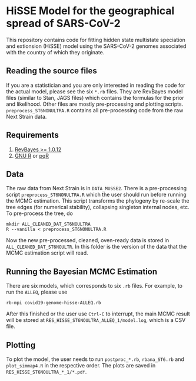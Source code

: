 # HiSSE Model for the geographical spread of SARS-CoV-2 

This repository contains code for fitting hidden state multistate speciation and extionsion (HiSSE) model using the SARS-CoV-2 genomes associated with the country of which they originate.


## Reading the source files

If you are a statistician and you are only interested in reading the code for the actual model, please see the six `*.rb` files. They are RevBayes model files (similar to Stan, JAGS files) which contains the formulas for the prior and likelihood. Other files are mostly pre-processing and plotting scripts. `preprocess_ST6NONULTRA.R` contains all pre-processing code from the raw Next Strain data.


## Requirements

1. [RevBayes >= 1.0.12](https://revbayes.github.io)
2. [GNU R](https://www.r-project.org) or [pqR](http://www.pqr-project.org)


## Data

The raw data from Next Strain is in `DATA_MUSSE2`. There is a pre-processing script `preprocess_ST6NONULTRA.R` which the user should run before running the MCMC estimation. This script transforms the phylogeny by re-scale the tree edges (for numerical stability), collapsing singleton internal nodes, etc. To pre-process the tree, do 

```
mkdir ALL_CLEANED_DAT_ST6NOULTRA
R --vanilla < preprocess_ST6NONULTRA.R
```

Now the new pre-processed, cleaned, oven-ready data is stored in `ALL_CLEANED_DAT_ST6NOULTR`. In this folder is the version of the data that the MCMC estimation script will read.


## Running the Bayesian MCMC Estimation

There are six models, which corresponds to six `.rb` files. For example, to run the `ALLEQ`, please use

```
rb-mpi covid19-genome-hisse-ALLEQ.rb
```

After this finished or the user use `Ctrl-C` to interrupt, the main MCMC result will be stored at `RES_HISSE_ST6NOULTRA_ALLEQ_1/model.log`, which is a CSV file.

## Plotting

To plot the model, the user needs to run `postproc_*.rb`, `rbana_ST6.rb` and `plot_simmap4.R` in the respective order. The plots are saved in `RES_HISSE_ST6NOULTRA_*_1/*.pdf`.
